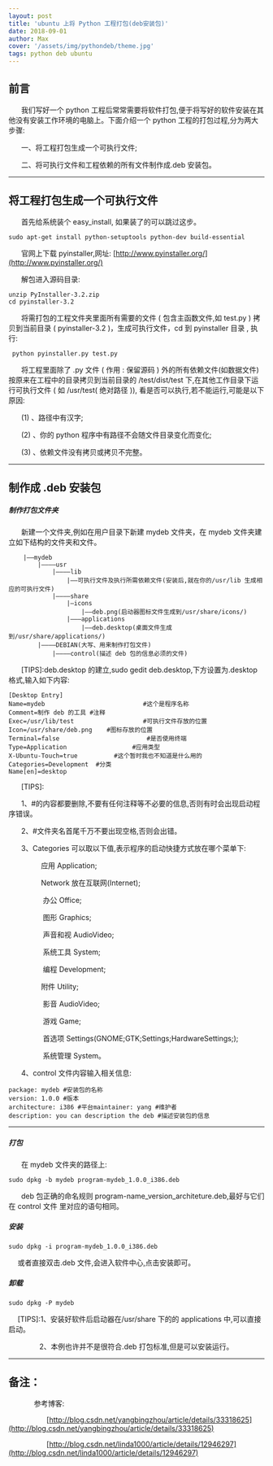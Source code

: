 ```yaml
---
layout: post
title: 'ubuntu 上将 Python 工程打包(deb安装包)'
date: 2018-09-01
author: Max
cover: '/assets/img/pythondeb/theme.jpg'
tags: python deb ubuntu
---
```


## 前言

&emsp; &ensp;我们写好一个 python 工程后常常需要将软件打包,便于将写好的软件安装在其他没有安装工作环境的电脑上。下面介绍一个 python 工程的打包过程,分为两大步骤:

&emsp; &ensp;一、将工程打包生成一个可执行文件;

&emsp; &ensp;二、将可执行文件和工程依赖的所有文件制作成.deb 安装包。

---
## 将工程打包生成一个可执行文件

&emsp; &ensp;首先给系统装个 easy_install, 如果装了的可以跳过这步。

```shell
sudo apt-get install python-setuptools python-dev build-essential
```
&emsp; &ensp;官网上下载 pyinstaller,网址:  [http://www.pyinstaller.org/](http://www.pyinstaller.org/)

&emsp; &ensp;解包进入源码目录:

```shell
unzip PyInstaller-3.2.zip
cd pyinstaller-3.2
```

&emsp; &ensp;将需打包的工程文件夹里面所有需要的文件 ( 包含主函数文件,如 test.py ) 拷贝到当前目录 ( pyinstaller-3.2 )，生成可执行文件，cd 到 pyinstaller 目录 , 执行:



```shell
 python pyinstaller.py test.py
```

 
&emsp; &ensp;将工程里面除了 .py 文件 ( 作用 : 保留源码 ) 外的所有依赖文件(如数据文件)按原来在工程中的目录拷贝到当前目录的 /test/dist/test 下,在其他工作目录下运行可执行文件 ( 如 /usr/test( 绝对路径 )), 看是否可以执行,若不能运行,可能是以下原因:

&emsp; &ensp;(1) 、路径中有汉字;

&emsp; &ensp;(2) 、你的 python 程序中有路径不会随文件目录变化而变化;

&emsp; &ensp;(3) 、依赖文件没有拷贝或拷贝不完整。

---
## 制作成 .deb 安装包
##### 制作打包文件夹
&emsp; &ensp;新建一个文件夹,例如在用户目录下新建 mydeb 文件夹，在 mydeb 文件夹建立如下结构的文件夹和文件。

```shell
    |——mydeb
        |————usr
            |————lib
                |——可执行文件及执行所需依赖文件(安装后,就在你的/usr/lib 生成相应的可执行文件)
            |————share
                |—icons
                    |——deb.png(启动器图标文件生成到/usr/share/icons/)
                |———applications
                    |——deb.desktop(桌面文件生成到/usr/share/applications/)
        |————DEBIAN(大写、用来制作打包文件)
            |————control(描述 deb 包的信息必须的文件)
```

&emsp; &ensp;[TIPS]:deb.desktop 的建立,sudo gedit deb.desktop,下方设置为.desktop 格式,输入如下内容:

```shell
[Desktop Entry]
Name=mydeb                           #这个是程序名称
Comment=制作 deb 的工具 #注释
Exec=/usr/lib/test                   #可执行文件存放的位置
Icon=/usr/share/deb.png    #图标存放的位置
Terminal=false                        #是否使用终端
Type=Application                  #应用类型
X-Ubuntu-Touch=true          #这个暂时我也不知道是什么用的
Categories=Development  #分类
Name[en]=desktop            
```

&emsp; &ensp;[TIPS]:

&emsp; &ensp;1、#的内容都要删除,不要有任何注释等不必要的信息,否则有时会出现启动程序错误。

&emsp; &ensp;2、#文件夹名首尾千万不要出现空格,否则会出错。

&emsp; &ensp;3、Categories 可以取以下值,表示程序的启动快捷方式放在哪个菜单下:

&emsp; &ensp;&emsp; &ensp;&emsp;应用 Application; 

&emsp; &ensp;&emsp; &ensp;&emsp;Network 放在互联网(Internet);

&emsp; &ensp;&emsp; &ensp;&emsp; 办公 Office;

&emsp; &ensp;&emsp; &ensp;&emsp; 图形 Graphics;

&emsp; &ensp;&emsp; &ensp;&emsp; 声音和视 AudioVideo;

&emsp; &ensp;&emsp; &ensp;&emsp; 系统工具 System;

&emsp; &ensp;&emsp; &ensp;&emsp; 编程 Development;

&emsp; &ensp;&emsp; &ensp;&emsp;附件 Utility;

&emsp; &ensp;&emsp; &ensp;&emsp; 影音 AudioVideo;

&emsp; &ensp;&emsp; &ensp;&emsp; 游戏 Game;

&emsp; &ensp;&emsp; &ensp;&emsp; 首选项 Settings(GNOME;GTK;Settings;HardwareSettings;);

&emsp; &ensp;&emsp; &ensp;&emsp; 系统管理 System。

&emsp; &ensp;4、control 文件内容输入相关信息:

```shell
package: mydeb #安装包的名称
version: 1.0.0 #版本
architecture: i386 #平台maintainer: yang #维护者
description: you can description the deb #描述安装包的信息
```
---
##### 打包
&emsp; &ensp;在 mydeb 文件夹的路径上:

```shell
sudo dpkg -b mydeb program-mydeb_1.0.0_i386.deb 
```
&emsp; &ensp;deb 包正确的命名规则 program-name_version_architeture.deb,最好与它们在 control 文件
里对应的语句相同。

##### 安装

```shell
sudo dpkg -i program-mydeb_1.0.0_i386.deb 
```
&emsp; 或者直接双击.deb 文件,会进入软件中心,点击安装即可。

##### 卸载

```shell
sudo dpkg -P mydeb 
```
&emsp; [TIPS]:1、安装好软件后启动器在/usr/share 下的的 applications 中,可以直接启动。

&emsp; &ensp;&emsp; &emsp; 2、本例也许并不是很符合.deb 打包标准,但是可以安装运行。

---
## 备注：


&emsp; &ensp;&emsp; &ensp;参考博客:

 &emsp; &ensp;&emsp; &ensp;&emsp; &ensp;[http://blog.csdn.net/yangbingzhou/article/details/33318625](http://blog.csdn.net/yangbingzhou/article/details/33318625) 
 
&emsp; &ensp;&emsp; &ensp;&emsp; &ensp;[http://blog.csdn.net/linda1000/article/details/12946297](http://blog.csdn.net/linda1000/article/details/12946297) 
